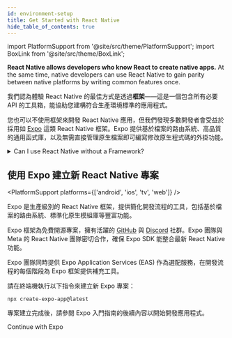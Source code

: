 ```yaml
---
id: environment-setup
title: Get Started with React Native
hide_table_of_contents: true
---
```


import PlatformSupport from '@site/src/theme/PlatformSupport';
import BoxLink from '@site/src/theme/BoxLink';

**React Native allows developers who know React to create native apps.** At the same time, native developers can use React Native to gain parity between native platforms by writing common features once.

我們認為體驗 React Native 的最佳方式是透過**框架**——這是一個包含所有必要 API 的工具箱，能協助您建構符合生產環境標準的應用程式。

您也可以不使用框架來開發 React Native 應用，但我們發現多數開發者會受益於採用如 [Expo](https://expo.dev) 這類 React Native 框架。Expo 提供基於檔案的路由系統、高品質的通用函式庫，以及無需直接管理原生檔案即可編寫修改原生程式碼的外掛功能。

<details>
<summary>Can I use React Native without a Framework?</summary>

Yes. You can use React Native without a Framework. **However, if you’re building a new app with React Native, we recommend using a Framework.**

In short, you’ll be able to spend time writing your app instead of writing an entire Framework yourself in addition to your app.

The React Native community has spent years refining approaches to navigation, accessing native APIs, dealing with native dependencies, and more. Most apps need these core features. A React Native Framework provides them from the start of your app.

Without a Framework, you’ll either have to write your own solutions to implement core features, or you’ll have to piece together a collection of pre-existing libraries to create a skeleton of a Framework. This takes real work, both when starting your app, then later when maintaining it.

If your app has unusual constraints that are not served well by a Framework, or you prefer to solve these problems yourself, you can make a React Native app without a Framework using Android Studio, Xcode. If you’re interested in this path, learn how to [set up your environment](set-up-your-environment) and how to [get started without a framework](getting-started-without-a-framework).

</details>

## 使用 Expo 建立新 React Native 專案

<PlatformSupport platforms={['android', 'ios', 'tv', 'web']} />

Expo 是生產級別的 React Native 框架，提供簡化開發流程的工具，包括基於檔案的路由系統、標準化原生模組庫等豐富功能。

Expo 框架為免費開源專案，擁有活躍的 [GitHub](https://github.com/expo) 與 [Discord](https://chat.expo.dev) 社群。Expo 團隊與 Meta 的 React Native 團隊密切合作，確保 Expo SDK 能整合最新 React Native 功能。

Expo 團隊同時提供 Expo Application Services (EAS) 作為選配服務，在開發流程的每個階段為 Expo 框架提供補充工具。

請在終端機執行以下指令來建立新 Expo 專案：

```shell
npx create-expo-app@latest
```

專案建立完成後，請參閱 Expo 入門指南的後續內容以開始開發應用程式。

<BoxLink href="https://docs.expo.dev/get-started/set-up-your-environment">Continue with Expo</BoxLink>